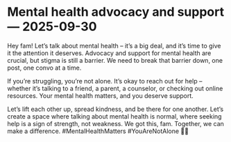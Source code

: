 # Mental health advocacy and support — 2025-09-30

Hey fam! Let’s talk about mental health – it’s a big deal, and it’s time to give it the attention it deserves. Advocacy and support for mental health are crucial, but stigma is still a barrier. We need to break that barrier down, one post, one convo at a time.

If you’re struggling, you’re not alone. It’s okay to reach out for help – whether it’s talking to a friend, a parent, a counselor, or checking out online resources. Your mental health matters, and you deserve support.

Let’s lift each other up, spread kindness, and be there for one another. Let’s create a space where talking about mental health is normal, where seeking help is a sign of strength, not weakness. We got this, fam. Together, we can make a difference. #MentalHealthMatters #YouAreNotAlone 🌟✨